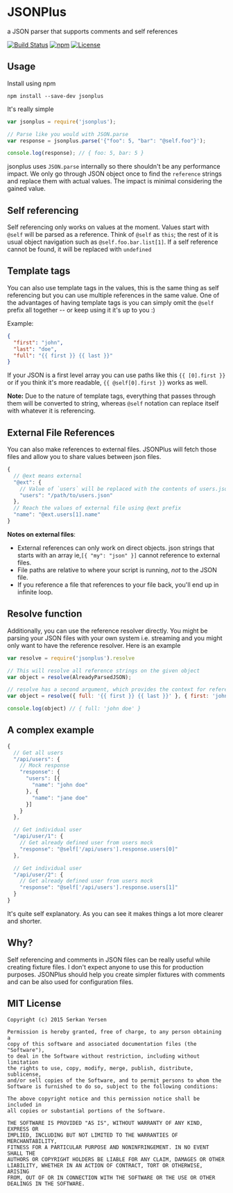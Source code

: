 # JSONPlus
a JSON parser that supports comments and self references

[![Build Status](https://travis-ci.org/serkanyersen/jsonplus.svg?branch=master)](https://travis-ci.org/serkanyersen/jsonplus) [![npm](https://img.shields.io/npm/v/jsonplus.svg)](https://www.npmjs.com/package/jsonplus) [![License](https://img.shields.io/npm/l/jsonplus.svg)](https://github.com/serkanyersen/jsonplus#mit-license)

## Usage
Install using npm
```
npm install --save-dev jsonplus
```

It's really simple
```javascript
var jsonplus = require('jsonplus');

// Parse like you would with JSON.parse
var response = jsonplus.parse('{"foo": 5, "bar": "@self.foo"}');

console.log(response); // { foo: 5, bar: 5 }
```

jsonplus uses `JSON.parse` internally so there shouldn't be any performance impact. We only go through JSON object once to find the `reference` strings and replace them with actual values. The impact is minimal considering the gained value.

## Self referencing
Self referencing only works on values at the moment. Values start with `@self` will be parsed as a reference. Think of `@self` as `this`; the rest of it is usual object navigation such as `@self.foo.bar.list[1]`. If a self reference cannot be found, it will be replaced with `undefined`

## Template tags
You can also use template tags in the values, this is the same thing as self referencing but you can use multiple references in the same value. One of the advantages of having template tags is you can simply omit the `@self` prefix all together -- or keep using it it's up to you :)

Example:
```JSON
{
  "first": "john",
  "last": "doe",
  "full": "{{ first }} {{ last }}"
}
```
If your JSON is a first level array you can use paths like this `{{ [0].first }}` or if you think it's more readable, `{{ @self[0].first }}` works as well.

**Note:** Due to the nature of template tags, everything that passes through them will be converted to string, whereas `@self` notation can replace itself with whatever it is referencing.

## External File References
You can also make references to external files. JSONPlus will fetch those files and allow you to share values between json files.

```javascript
{
  // @ext means external
  "@ext": {
    // Value of `users` will be replaced with the contents of users.json
    "users": "/path/to/users.json"
  },
  // Reach the values of external file using @ext prefix
  "name": "@ext.users[1].name"
}
```

**Notes on external files**:
 - External references can only work on direct objects. json strings that starts with an array ie,`[{ "my": "json" }]` cannot reference to external files.
 - File paths are relative to where your script is running, *not* to the JSON file.
 - If you reference a file that references to your file back, you'll end up in infinite loop.

## Resolve function
Additionally, you can use the reference resolver directly. You might be parsing your JSON files with your own system i.e. streaming and you might only want to have the reference resolver. Here is an example

```javascript
var resolve = require('jsonplus').resolve

// This will resolve all reference strings on the given object
var object = resolve(AlreadyParsedJSON);

// resolve has a second argument, which provides the context for references
var object = resolve({ full: '{{ first }} {{ last }}' }, { first: 'john', last: 'doe' });

console.log(object) // { full: 'john doe' }
```

## A complex example
```javascript
{
  // Get all users
  "/api/users": {
    // Mock response
    "response": {
      "users": [{
        "name": "john doe"
      }, {
        "name": "jane doe"
      }]
    }
  },

  // Get individual user
  "/api/user/1": {
    // Get already defined user from users mock
    "response": "@self['/api/users'].response.users[0]"
  },

  // Get individual user
  "/api/user/2": {
    // Get already defined user from users mock
    "response": "@self['/api/users'].response.users[1]"
  }
}
```
It's quite self explanatory. As you can see it makes things a lot more clearer and shorter.

## Why?
Self referencing and comments in JSON files can be really useful while creating fixture files. I don't expect anyone to use this for production purposes. JSONPlus should help you create simpler fixtures with comments and can be also used for configuration files.

## MIT License
```
Copyright (c) 2015 Serkan Yersen

Permission is hereby granted, free of charge, to any person obtaining a
copy of this software and associated documentation files (the "Software"),
to deal in the Software without restriction, including without limitation
the rights to use, copy, modify, merge, publish, distribute, sublicense,
and/or sell copies of the Software, and to permit persons to whom the
Software is furnished to do so, subject to the following conditions:

The above copyright notice and this permission notice shall be included in
all copies or substantial portions of the Software.

THE SOFTWARE IS PROVIDED "AS IS", WITHOUT WARRANTY OF ANY KIND, EXPRESS OR
IMPLIED, INCLUDING BUT NOT LIMITED TO THE WARRANTIES OF MERCHANTABILITY,
FITNESS FOR A PARTICULAR PURPOSE AND NONINFRINGEMENT. IN NO EVENT SHALL THE
AUTHORS OR COPYRIGHT HOLDERS BE LIABLE FOR ANY CLAIM, DAMAGES OR OTHER
LIABILITY, WHETHER IN AN ACTION OF CONTRACT, TORT OR OTHERWISE, ARISING
FROM, OUT OF OR IN CONNECTION WITH THE SOFTWARE OR THE USE OR OTHER
DEALINGS IN THE SOFTWARE.
```
